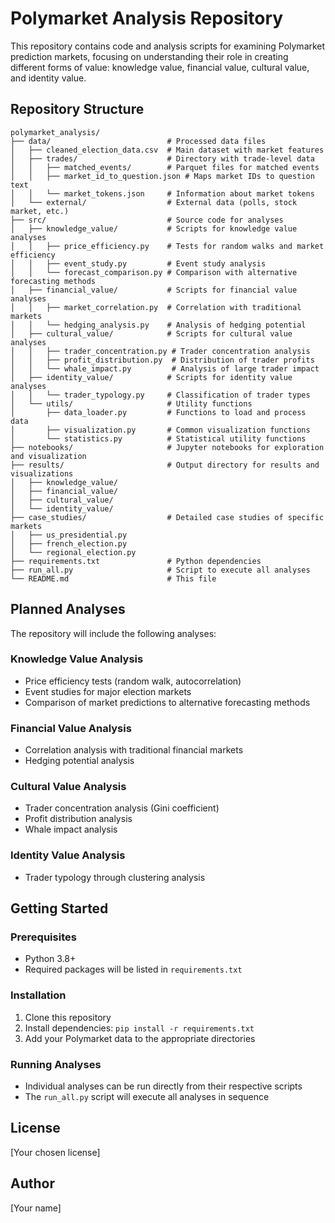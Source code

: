 # Polymarket Analysis Repository

This repository contains code and analysis scripts for examining Polymarket prediction markets, focusing on understanding their role in creating different forms of value: knowledge value, financial value, cultural value, and identity value.

## Repository Structure

```
polymarket_analysis/
├── data/                          # Processed data files
│   ├── cleaned_election_data.csv  # Main dataset with market features
│   ├── trades/                    # Directory with trade-level data
│   │   ├── matched_events/        # Parquet files for matched events
│   │   ├── market_id_to_question.json # Maps market IDs to question text
│   │   └── market_tokens.json     # Information about market tokens
│   └── external/                  # External data (polls, stock market, etc.)
├── src/                           # Source code for analyses
│   ├── knowledge_value/           # Scripts for knowledge value analyses
│   │   ├── price_efficiency.py    # Tests for random walks and market efficiency
│   │   ├── event_study.py         # Event study analysis
│   │   └── forecast_comparison.py # Comparison with alternative forecasting methods
│   ├── financial_value/           # Scripts for financial value analyses
│   │   ├── market_correlation.py  # Correlation with traditional markets
│   │   └── hedging_analysis.py    # Analysis of hedging potential
│   ├── cultural_value/            # Scripts for cultural value analyses
│   │   ├── trader_concentration.py # Trader concentration analysis
│   │   ├── profit_distribution.py  # Distribution of trader profits
│   │   └── whale_impact.py         # Analysis of large trader impact
│   ├── identity_value/            # Scripts for identity value analyses
│   │   └── trader_typology.py     # Classification of trader types
│   └── utils/                     # Utility functions
│       ├── data_loader.py         # Functions to load and process data
│       ├── visualization.py       # Common visualization functions
│       └── statistics.py          # Statistical utility functions
├── notebooks/                     # Jupyter notebooks for exploration and visualization
├── results/                       # Output directory for results and visualizations
│   ├── knowledge_value/
│   ├── financial_value/
│   ├── cultural_value/
│   └── identity_value/
├── case_studies/                  # Detailed case studies of specific markets
│   ├── us_presidential.py
│   ├── french_election.py
│   └── regional_election.py
├── requirements.txt               # Python dependencies
├── run_all.py                     # Script to execute all analyses
└── README.md                      # This file
```

## Planned Analyses

The repository will include the following analyses:

### Knowledge Value Analysis

- Price efficiency tests (random walk, autocorrelation)
- Event studies for major election markets
- Comparison of market predictions to alternative forecasting methods

### Financial Value Analysis

- Correlation analysis with traditional financial markets
- Hedging potential analysis

### Cultural Value Analysis

- Trader concentration analysis (Gini coefficient)
- Profit distribution analysis
- Whale impact analysis

### Identity Value Analysis

- Trader typology through clustering analysis

## Getting Started

### Prerequisites

- Python 3.8+
- Required packages will be listed in `requirements.txt`

### Installation

1. Clone this repository
2. Install dependencies: `pip install -r requirements.txt`
3. Add your Polymarket data to the appropriate directories

### Running Analyses

- Individual analyses can be run directly from their respective scripts
- The `run_all.py` script will execute all analyses in sequence

## License

[Your chosen license]

## Author

[Your name]
